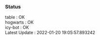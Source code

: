 ### Status


table : OK  
hogwarts : OK  
icy-bot : OK  
Latest Update : 2022-01-20 19:05:57.893242
